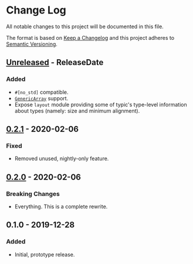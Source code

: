# Change Log
All notable changes to this project will be documented in this file.

The format is based on [Keep a Changelog](http://keepachangelog.com/)
and this project adheres to [Semantic Versioning](http://semver.org/).

<!-- next-header -->

## [Unreleased] - ReleaseDate
### Added
- `#[no_std]` compatible.
- [`GenericArray`](https://crates.io/crates/generic-array) support.
- Expose `layout` module providing some of typic's type-level information about
  types (namely: size and minimum alignment).

## [0.2.1] - 2020-02-06
### Fixed
- Removed unused, nightly-only feature.

## [0.2.0] - 2020-02-06
### Breaking Changes
- Everything. This is a complete rewrite.

## 0.1.0 - 2019-12-28
### Added
- Initial, prototype release.

<!-- next-url -->
[Unreleased]: https://github.com/typic/compare/typic-v0.2.1...HEAD
[0.2.1]: https://github.com/jswrenn/typic/compare/typic-v0.2.0...typic-v0.2.1
[0.2.0]: https://github.com/jswrenn/typic/releases/tag/typic-v0.2.0
